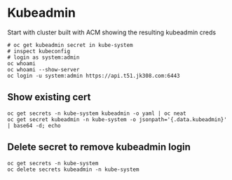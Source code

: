 # Kubeadmin

Start with cluster built with ACM showing the resulting kubeadmin creds

```shell
# oc get kubeadmin secret in kube-system
# inspect kubeconfig
# login as system:admin
oc whoami 
oc whoami --show-server
oc login -u system:admin https://api.t51.jk308.com:6443
```

## Show existing cert 

```shell
oc get secrets -n kube-system kubeadmin -o yaml | oc neat
oc get secret kubeadmin -n kube-system -o jsonpath='{.data.kubeadmin}' | base64 -d; echo
```

## Delete secret to remove kubeadmin login 

```shell
oc get secrets -n kube-system
oc delete secrets kubeadmin -n kube-system
```